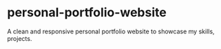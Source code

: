 # personal-portfolio-website
 A clean and responsive personal portfolio website to showcase my skills, projects.
